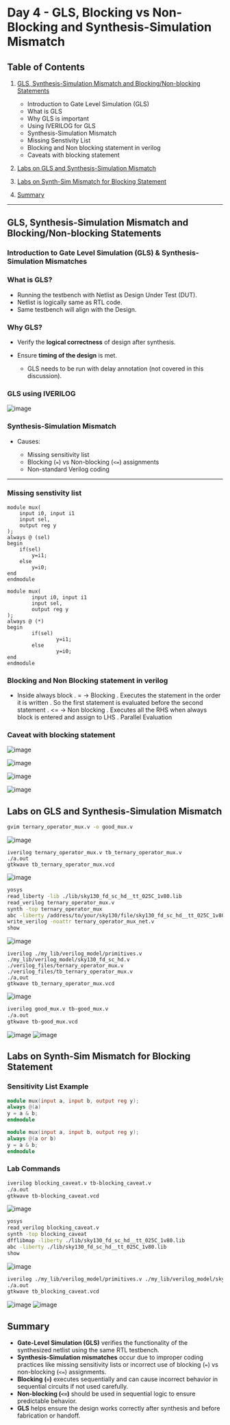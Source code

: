 # Day 4 - GLS, Blocking vs Non-Blocking and Synthesis-Simulation Mismatch

## Table of Contents

1. [GLS, Synthesis-Simulation Mismatch and Blocking/Non-blocking Statements](#gls-synthesis-simulation-mismatch-and-blockingnon-blocking-statements)

   * Introduction to Gate Level Simulation (GLS)
   * What is GLS
   * Why GLS is important
   * Using IVERILOG for GLS
   * Synthesis-Simulation Mismatch
   * Missing Senstivity List
   * Blocking and Non blocking statement in verilog
   * Caveats with blocking statement
2. [Labs on GLS and Synthesis-Simulation Mismatch](#labs-on-gls-and-synthesis-simulation-mismatch)
3. [Labs on Synth-Sim Mismatch for Blocking Statement](#labs-on-synth-sim-mismatch-for-blocking-statement)
4. [Summary](#summary)
---

## GLS, Synthesis-Simulation Mismatch and Blocking/Non-blocking Statements

### Introduction to Gate Level Simulation (GLS) & Synthesis-Simulation Mismatches

### What is GLS?

* Running the testbench with Netlist as Design Under Test (DUT).
* Netlist is logically same as RTL code.
* Same testbench will align with the Design.

### Why GLS?

* Verify the **logical correctness** of design after synthesis.
* Ensure **timing of the design** is met.

  * GLS needs to be run with delay annotation (not covered in this discussion).

### GLS using IVERILOG

![image](./image/1.jpg)

### Synthesis-Simulation Mismatch

* Causes:

  * Missing sensitivity list
  * Blocking (`=`) vs Non-blocking (`<=`) assignments
  * Non-standard Verilog coding

---

### Missing senstivity list

```
module mux(
	input i0, input i1
	input sel,
	output reg y
);
always @ (sel)
begin
	if(sel)
		y=i1;
	else
		y=i0;
end
endmodule
```


```
module mux(
        input i0, input i1
        input sel,
        output reg y
);
always @ (*)
begin
        if(sel)
                y=i1;
        else
                y=i0;
end
endmodule
```

### Blocking and Non Blocking statement in verilog

- Inside always block
	. = -> Blocking
		. Executes the statement in the order it is written
		. So the first statement is evaluated before the second statement
	. <= -> Non blocking
		. Executes all the RHS when always block is entered and assign to LHS
		. Parallel Evaluation

### Caveat with blocking statement

![image](./image/2.jpg)

![image](./image/3.jpg)

![image](./image/4.jpg)

![image](./image/5.jpg)

## Labs on GLS and Synthesis-Simulation Mismatch

```sh
gvim ternary_operator_mux.v -o good_mux.v
```

![image](./image/6.jpg)

```
iverilog ternary_operator_mux.v tb_ternary_operator_mux.v
./a.out
gtkwave tb_ternary_operator_mux.vcd
```

![image](./image/7.jpg)


```sh
yosys 
read_liberty -lib ./lib/sky130_fd_sc_hd__tt_025C_1v80.lib
read_verilog ternary_operator_mux.v
synth -top ternary_operator_mux
abc -liberty /address/to/your/sky130/file/sky130_fd_sc_hd__tt_025C_1v80.lib
write_verilog -noattr ternary_operator_mux_net.v
show
```
![image](./image/8.jpg)

```
iverilog ./my_lib/verilog_model/primitives.v ./my_lib/verilog_model/sky130_fd_sc_hd.v ./verilog_files/ternary_operator_mux.v ./verilog_files/tb_ternary_operator_mux.v
./a,out
gtkwave tb_ternary_operator_mux.vcd
```
![image](./image/9.jpg)


```sh
iverilog good_mux.v tb-good_mux.v
./a.out
gtkwave tb-good_mux.vcd
```
![image](./image/10.jpg)
![image](./image/11.jpg)


## Labs on Synth-Sim Mismatch for Blocking Statement

### Sensitivity List Example

```verilog
module mux(input a, input b, output reg y);
always @(a)
y = a & b;
endmodule
```

```verilog
module mux(input a, input b, output reg y);
always @(a or b)
y = a & b;
endmodule
```
### Lab Commands

```sh
iverilog blocking_caveat.v tb-blocking_caveat.v
./a.out
gtkwave tb-blocking_caveat.vcd
```
![image](./image/12.jpg)


```sh
yosys
read_verilog blocking_caveat.v
synth -top blocking_caveat
dfflibmap -liberty ./lib/sky130_fd_sc_hd__tt_025C_1v80.lib
abc -liberty ./lib/sky130_fd_sc_hd__tt_025C_1v80.lib
show
```
![image](./image/13.jpg)

```sh
iverilog ./my_lib/verilog_model/primitives.v ./my_lib/verilog_model/sky130_fd_sc_hd.v ./verilog_files/bad_mux_net.v ./verilog_files/tb_bad_mux.v
./a.out
gtkwave tb_blocking_caveat.vcd
```
![image](./image/14.jpg)
![image](./image/15.jpg)

## Summary

* **Gate-Level Simulation (GLS)** verifies the functionality of the synthesized netlist using the same RTL testbench.
* **Synthesis-Simulation mismatches** occur due to improper coding practices like missing sensitivity lists or incorrect use of blocking (`=`) vs non-blocking (`<=`) assignments.
* **Blocking (`=`)** executes sequentially and can cause incorrect behavior in sequential circuits if not used carefully.
* **Non-blocking (`<=`)** should be used in sequential logic to ensure predictable behavior.
* **GLS** helps ensure the design works correctly after synthesis and before fabrication or handoff.

